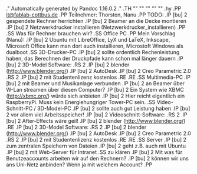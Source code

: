 .\" Automatically generated by Pandoc 1.16.0.2
.\"
.TH "" "" "" "" ""
.hy
.PP
<it@fablab-cottbus.de>
.PP
Teilnehmer: Thorsten, Nanu
.PP
TODO:
.IP \[bu] 2
gespendete Rechner herrichten
.IP \[bu] 2
Beamer an die Decke montieren
.IP \[bu] 2
Netzwerkdrucker installieren (Netzwerkdrucker_installieren)
.PP
.SS Was für Rechner brauchen wir?
.SS Office PC
.PP
Mein Vorschlag (Nanu):
.IP \[bu] 2
Ubuntu mit LibreOffice, LyX und LaTeX, Inkscape, Microsoft Office kann
man dort auch installieren, Microstoft Windows als dualboot
.SS 3D\-Drucker\-PC
.IP \[bu] 2
sollte ordentlich Rechenleistung haben, das Berechnen der Druckpfade
kann schon mal länger dauern
.IP \[bu] 2
3D\-Model Software:
.RS 2
.IP \[bu] 2
blender (http://www.blender.org/)
.IP \[bu] 2
AutoDesk
.IP \[bu] 2
Creo Parametric 2.0
.RS 2
.IP \[bu] 2
mit Studentenlizenz kostenlos
.RE
.RE
.SS Multimedia\-PC
.IP \[bu] 2
mit Beamer und Musikanlage verbunden
.IP \[bu] 2
an Beamer über W\-Lan streamen über diesen Computer?
.IP \[bu] 2
Ein System wie XBMC (http://xbmc.org/) würde sich anbieten
.IP \[bu] 2
Hier reicht eigentlich ein RaspberryPi.
Muss kein Energiehungriger Tower\-PC sein.
.SS Video\-Schnitt\-PC / 3D\-Model\-PC
.IP \[bu] 2
sollte auch gut Leistung haben
.IP \[bu] 2
vor allem viel Arbeitsspeicher!
.IP \[bu] 2
Videoschnitt\-Software:
.RS 2
.IP \[bu] 2
After\-Effects wäre geil!
.IP \[bu] 2
blender (http://www.blender.org/)
.RE
.IP \[bu] 2
3D\-Model Software:
.RS 2
.IP \[bu] 2
blender (http://www.blender.org/)
.IP \[bu] 2
AutoDesk
.IP \[bu] 2
Creo Parametric 2.0
.RS 2
.IP \[bu] 2
mit Studentenlizenz kostenlos
.RE
.RE
.SS Server
.IP \[bu] 2
zum zentralen Speichern von Dateien
.IP \[bu] 2
geht z.B.
auch mit Ubuntu
.IP \[bu] 2
mit Web\-Server für Intranet
.SS zu klären
.IP \[bu] 2
Mit was für Benutzeaccounts arbeiten wir auf den Rechnern?
.IP \[bu] 2
können wir uns ans Uni\-Netz anbinden?
Wenn ja mit welchem Account?
.PP
